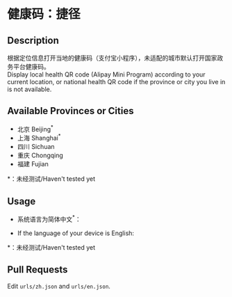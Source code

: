 # 健康码：捷径
## Description
根据定位信息打开当地的健康码（支付宝小程序），未适配的城市默认打开国家政务平台健康码。  
Display local health QR code (Alipay Mini Program) according to your current location, or national health QR code if the province or city you live in is not available.

## Available Provinces or Cities 
* 北京 Beijing<sup>*</sup>
* 上海 Shanghai<sup>*</sup>
* 四川 Sichuan
* 重庆 Chongqing
* 福建 Fujian  

*：未经测试/Haven't tested yet

## Usage
* 系统语言为简体中文<sup>*</sup>：

* If the language of your device is English: 

*：未经测试/Haven't tested yet

## Pull Requests
Edit `urls/zh.json` and `urls/en.json`.
